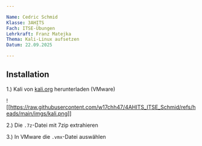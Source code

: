 ```yaml
---

Name: Cedric Schmid
Klasse: 3AHITS
Fach: ITSE-Übungen
Lehrkraft: Franz Matejka
Thema: Kali-Linux aufsetzen
Datum: 22.09.2025

---
```


## Installation

1.) Kali von [kali.org]() herunterladen (VMware)

![[https://raw.githubusercontent.com/w17chh47/4AHITS_ITSE_Schmid/refs/heads/main/imgs/kali.png]]

2.) Die `.7z`-Datei mit 7zip extrahieren

3.) In VMware die `.vmx`-Datei auswählen
